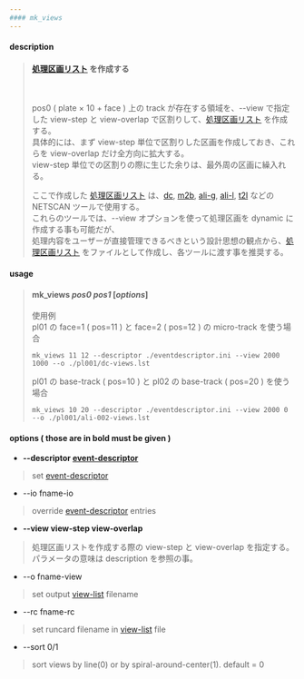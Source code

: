 ```yaml
---
#### mk_views
---
```


#### description
>
> #### [処理区画リスト](view-list.md) を作成する
> <br>  
>
> pos0 ( plate &times; 10 + face ) 上の track が存在する領域を、--view で指定した view-step と view-overlap で区割りして、[処理区画リスト](view-list.md) を作成する。  
> 具体的には、まず view-step 単位で区割りした区画を作成しておき、これらを view-overlap だけ全方向に拡大する。  
> view-step 単位での区割りの際に生じた余りは、最外周の区画に繰入れる。  
>
> ここで作成した [処理区画リスト](view-list.md) は、[dc](dc.md), [m2b](m2b.md), [ali-g](ali-g.md), [ali-l](ali-l.md), [t2l](t2l.md) などの NETSCAN ツールで使用する。  
> これらのツールでは、--view オプションを使って処理区画を dynamic に作成する事も可能だが、  
> 処理内容をユーザーが直接管理できるべきという設計思想の観点から、[処理区画リスト](view-list.md) をファイルとして作成し、各ツールに渡す事を推奨する。
>

#### usage
> #### mk_views *pos0* *pos1* [*options*]  
>
> 使用例  
> pl01 の face=1 ( pos=11 ) と face=2 ( pos=12 ) の micro-track を使う場合  
> ```
> mk_views 11 12 --descriptor ./eventdescriptor.ini --view 2000 1000 --o ./pl001/dc-views.lst
> ```
> pl01 の base-track ( pos=10 ) と pl02 の base-track ( pos=20 ) を使う場合  
> ```
> mk_views 10 20 --descriptor ./eventdescriptor.ini --view 2000 0 --o ./pl001/ali-002-views.lst
> ```

#### options ( those are in **bold** must be given )
- **--descriptor [event-descriptor](event-descriptor.md)**
> set [event-descriptor](event-descriptor.md)  

- --io fname-io
> override [event-descriptor](event-descriptor.md) entries  

- **--view view-step view-overlap**
> 処理区画リストを作成する際の view-step と view-overlap を指定する。  
> パラメータの意味は description を参照の事。  

- --o fname-view
> set output [view-list](view-list.md) filename  

- --rc fname-rc
> set runcard filename in [view-list](view-list.md) file  

- --sort 0/1
> sort views by line(0) or by spiral-around-center(1). default = 0  
